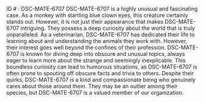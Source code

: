 ID # : DSC-MATE-6707
DSC-MATE-6707 is a highly unusual and fascinating case. As a monkey with startling blue clown eyes, this creature certainly stands out. However, it is not just their appearance that makes DSC-MATE-6707 intriguing. They possess a deep curiosity about the world that is truly unparalleled. As a veterinarian, DSC-MATE-6707 has dedicated their life to learning about and understanding the animals they work with. However, their interest goes well beyond the confines of their profession. DSC-MATE-6707 is known for diving deep into obscure and unusual topics, always eager to learn more about the strange and seemingly inexplicable. This boundless curiosity can lead to humorous situations, as DSC-MATE-6707 is often prone to spouting off obscure facts and trivia to others. Despite their quirks, DSC-MATE-6707 is a kind and compassionate being who genuinely cares about those around them. They may be an outlier among their species, but DSC-MATE-6707 is a valued member of our organization.